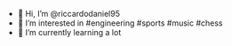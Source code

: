 - 👋 Hi, I’m @riccardodaniel95
- 👀 I’m interested in #engineering #sports #music #chess
- 🌱 I’m currently learning a lot

<!---
riccardodaniel95/riccardodaniel95 is a ✨ special ✨ repository because its `README.md` (this file) appears on your GitHub profile.
You can click the Preview link to take a look at your changes.
--->
